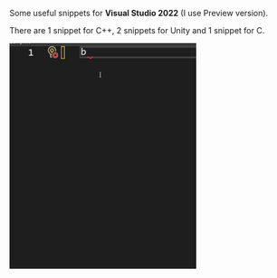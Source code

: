 ﻿Some useful snippets for **Visual Studio 2022** (I use Preview version). 

There are 1 snippet for C++, 2 snippets for Unity and 1 snippet for C.


<img src="Example.gif" height=400>